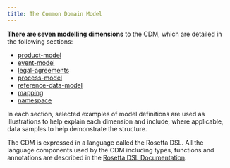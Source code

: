 ```yaml
---
title: The Common Domain Model
---
```


**There are seven modelling dimensions** to the CDM, which are detailed
in the following sections:

- [product-model](/docs/6.0.0-dev.52/product-model) 
- [event-model](/docs/6.0.0-dev.52/event-model) 
- [legal-agreements](/docs/6.0.0-dev.52/legal-agreements)
- [process-model](/docs/6.0.0-dev.52/process-model)
- [reference-data-model](/docs/6.0.0-dev.52/reference-data-model) 
- [mapping](/docs/6.0.0-dev.52/mapping)
- [namespace](/docs/6.0.0-dev.52/namespace)


In each section, selected examples of model definitions are used as
illustrations to help explain each dimension and include, where
applicable, data samples to help demonstrate the structure.

The CDM is expressed in a language called the Rosetta DSL. All the
language components used by the CDM including types, functions and
annotations are described in the [Rosetta DSL Documentation](https://docs.rosetta-technology.io/rosetta/rosetta-dsl/rosetta-modelling-component).
